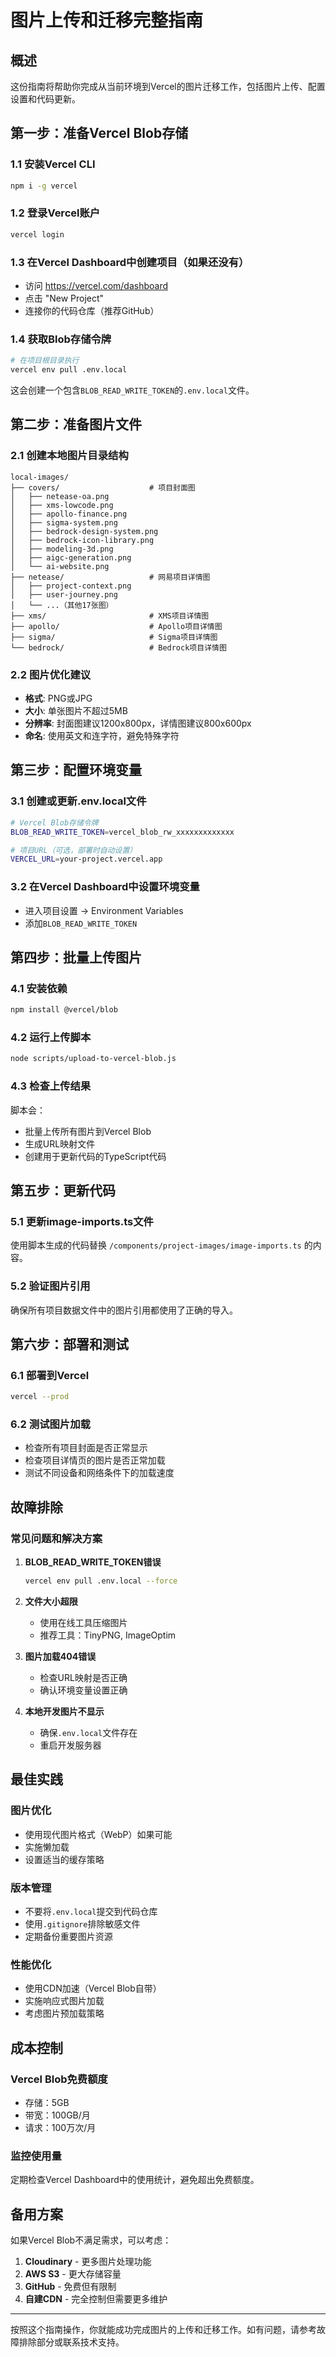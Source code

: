 # 图片上传和迁移完整指南

## 概述
这份指南将帮助你完成从当前环境到Vercel的图片迁移工作，包括图片上传、配置设置和代码更新。

## 第一步：准备Vercel Blob存储

### 1.1 安装Vercel CLI
```bash
npm i -g vercel
```

### 1.2 登录Vercel账户
```bash
vercel login
```

### 1.3 在Vercel Dashboard中创建项目（如果还没有）
- 访问 https://vercel.com/dashboard
- 点击 "New Project" 
- 连接你的代码仓库（推荐GitHub）

### 1.4 获取Blob存储令牌
```bash
# 在项目根目录执行
vercel env pull .env.local
```

这会创建一个包含`BLOB_READ_WRITE_TOKEN`的`.env.local`文件。

## 第二步：准备图片文件

### 2.1 创建本地图片目录结构
```
local-images/
├── covers/                    # 项目封面图
│   ├── netease-oa.png
│   ├── xms-lowcode.png
│   ├── apollo-finance.png
│   ├── sigma-system.png
│   ├── bedrock-design-system.png
│   ├── bedrock-icon-library.png
│   ├── modeling-3d.png
│   ├── aigc-generation.png
│   └── ai-website.png
├── netease/                   # 网易项目详情图
│   ├── project-context.png
│   ├── user-journey.png
│   └── ...（其他17张图）
├── xms/                       # XMS项目详情图
├── apollo/                    # Apollo项目详情图
├── sigma/                     # Sigma项目详情图
└── bedrock/                   # Bedrock项目详情图
```

### 2.2 图片优化建议
- **格式**: PNG或JPG
- **大小**: 单张图片不超过5MB
- **分辨率**: 封面图建议1200x800px，详情图建议800x600px
- **命名**: 使用英文和连字符，避免特殊字符

## 第三步：配置环境变量

### 3.1 创建或更新.env.local文件
```bash
# Vercel Blob存储令牌
BLOB_READ_WRITE_TOKEN=vercel_blob_rw_xxxxxxxxxxxxx

# 项目URL（可选，部署时自动设置）
VERCEL_URL=your-project.vercel.app
```

### 3.2 在Vercel Dashboard中设置环境变量
- 进入项目设置 → Environment Variables
- 添加`BLOB_READ_WRITE_TOKEN`

## 第四步：批量上传图片

### 4.1 安装依赖
```bash
npm install @vercel/blob
```

### 4.2 运行上传脚本
```bash
node scripts/upload-to-vercel-blob.js
```

### 4.3 检查上传结果
脚本会：
- 批量上传所有图片到Vercel Blob
- 生成URL映射文件
- 创建用于更新代码的TypeScript代码

## 第五步：更新代码

### 5.1 更新image-imports.ts文件
使用脚本生成的代码替换 `/components/project-images/image-imports.ts` 的内容。

### 5.2 验证图片引用
确保所有项目数据文件中的图片引用都使用了正确的导入。

## 第六步：部署和测试

### 6.1 部署到Vercel
```bash
vercel --prod
```

### 6.2 测试图片加载
- 检查所有项目封面是否正常显示
- 检查项目详情页的图片是否正常加载
- 测试不同设备和网络条件下的加载速度

## 故障排除

### 常见问题和解决方案

1. **BLOB_READ_WRITE_TOKEN错误**
   ```bash
   vercel env pull .env.local --force
   ```

2. **文件大小超限**
   - 使用在线工具压缩图片
   - 推荐工具：TinyPNG, ImageOptim

3. **图片加载404错误**
   - 检查URL映射是否正确
   - 确认环境变量设置正确

4. **本地开发图片不显示**
   - 确保`.env.local`文件存在
   - 重启开发服务器

## 最佳实践

### 图片优化
- 使用现代图片格式（WebP）如果可能
- 实施懒加载
- 设置适当的缓存策略

### 版本管理
- 不要将`.env.local`提交到代码仓库
- 使用`.gitignore`排除敏感文件
- 定期备份重要图片资源

### 性能优化
- 使用CDN加速（Vercel Blob自带）
- 实施响应式图片加载
- 考虑图片预加载策略

## 成本控制

### Vercel Blob免费额度
- 存储：5GB
- 带宽：100GB/月
- 请求：100万次/月

### 监控使用量
定期检查Vercel Dashboard中的使用统计，避免超出免费额度。

## 备用方案

如果Vercel Blob不满足需求，可以考虑：
1. **Cloudinary** - 更多图片处理功能
2. **AWS S3** - 更大存储容量
3. **GitHub** - 免费但有限制
4. **自建CDN** - 完全控制但需要更多维护

---

按照这个指南操作，你就能成功完成图片的上传和迁移工作。如有问题，请参考故障排除部分或联系技术支持。